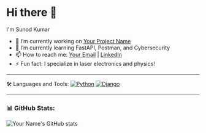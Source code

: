 # Hi there 👋

I'm Sunod Kumar

- 🔭 I’m currently working on [Your Project Name](https://github.com/your-username/your-project)
- 🌱 I’m currently learning FastAPI, Postman, and Cybersecurity
- 📫 How to reach me: [Your Email](mailto:your.email@example.com) | [LinkedIn](https://www.linkedin.com/in/your-profile)
- ⚡ Fun fact: I specialize in laser electronics and physics!

---

🛠️ Languages and Tools:
[![Python](https://img.shields.io/badge/-Python-333?logo=python)](https://www.python.org/)
[![Django](https://img.shields.io/badge/-Django-333?logo=django)](https://www.djangoproject.com/)


---

### 📊 GitHub Stats:
![Your Name's GitHub stats](https://github-readme-stats.vercel.app/api?username=sunodmongia&show_icons=true&theme=radical)
